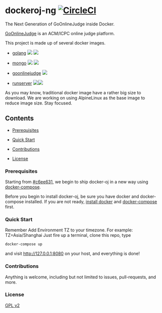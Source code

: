 # dockeroj-ng [![CircleCI](https://circleci.com/gh/ZJGSU-Open-Source/docker-oj.svg?style=svg)](https://circleci.com/gh/ZJGSU-Open-Source/docker-oj)

The Next Generation of GoOnlineJudge inside Docker.

[GoOnlineJudge](https://github.com/ZJGSU-ACM/GoOnlineJudge) is an ACM/ICPC online judge platform.

This project is made up of several docker images.

+ [golang](https://hub.docker.com/_/golang/)   [![](https://images.microbadger.com/badges/version/golang.svg)](https://microbadger.com/images/golang "Get your own version badge on microbadger.com") [![](https://images.microbadger.com/badges/image/golang.svg)](https://microbadger.com/images/golang "Get your own image badge on microbadger.com")

+ [mongo](https://hub.docker.com/_/mongo/)    [![](https://images.microbadger.com/badges/version/mongo.svg)](https://microbadger.com/images/mongo "Get your own version badge on microbadger.com") [![](https://images.microbadger.com/badges/image/mongo.svg)](https://microbadger.com/images/mongo "Get your own image badge on microbadger.com")

+ [goonlinejudge](https://hub.docker.com/r/clarkzjw/goonlinejudge/) [![](https://images.microbadger.com/badges/version/happier233/goonlinejudge.svg)](https://microbadger.com/images/happier233/goonlinejudge "Get your own version badge on microbadger.com")

+ [runserver](https://hub.docker.com/r/clarkzjw/runserver/) [![](https://images.microbadger.com/badges/version/happier233/runserver.svg)](https://microbadger.com/images/happier233/runserver "Get your own version badge on microbadger.com")[![](https://images.microbadger.com/badges/image/happier233/runserver.svg)](https://microbadger.com/images/happier233/runserver "Get your own image badge on microbadger.com")

As you may know, traditional docker image have a rather big size to download. We are working on using AlpineLinux as the base image to reduce image size. Stay focused.

## Contents

+ [Prerequisites](https://github.com/ZJGSU-ACM/docker-oj#prerequisites)

+ [Quick Start](https://github.com/ZJGSU-ACM/docker-oj#quick-start)

+ [Contributions](https://github.com/ZJGSU-ACM/docker-oj#contributions)

+ [License](https://github.com/ZJGSU-ACM/docker-oj#license)

### Prerequisites

Starting from [#c6ee631](https://github.com/ZJGSU-ACM/docker-oj/commit/c6ee63176e34fc4b459320ef67ba6a096d144e09), we begin to ship docker-oj in a new way using [docker-compose](https://docs.docker.com/compose/).

Before you begin to install docker-oj, be sure you have docker and docker-compose installed. If you are not ready, [install docker](https://docs.docker.com/engine/installation/linux/ubuntulinux/) and [docker-compose](https://docs.docker.com/compose/install/) first.

### Quick Start
Remember Add Environment TZ to your timezone. For example: TZ=Asia/Shanghai
Just fire up a terminal, clone this repo, type
```bash
docker-compose up
```
and visit http://127.0.0.1:8080 on your host, and everything is done!

### Contributions

Anything is welcome, including but not limited to issues, pull-requests, and more.

### License

[GPL v2](LICENSE)
